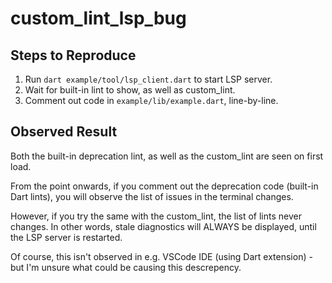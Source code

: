 # custom_lint_lsp_bug

## Steps to Reproduce

1. Run `dart example/tool/lsp_client.dart` to start LSP server.
2. Wait for built-in lint to show, as well as custom_lint.
3. Comment out code in `example/lib/example.dart`, line-by-line.

## Observed Result

Both the built-in deprecation lint, as well as the custom_lint are seen on first
load.

From the point onwards, if you comment out the deprecation code (built-in Dart
lints), you will observe the list of issues in the terminal changes.

However, if you try the same with the custom_lint, the list of lints never
changes. In other words, stale diagnostics will ALWAYS be displayed, until the
LSP server is restarted.

Of course, this isn't observed in e.g. VSCode IDE (using Dart extension) - but
I'm unsure what could be causing this descrepency.
